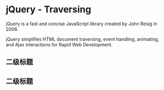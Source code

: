 # jQuery - Traversing

jQuery is a fast and concise JavaScript library created by John Resig in 2006.

jQuery simplifies HTML document traversing, event handling, animating, and Ajax interactions for Rapid Web Development.

## 二级标题

## 二级标题

